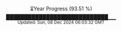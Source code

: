 <p align="center">
⏳Year Progress (93.51 %)<br>
████████████████████████████▁▁ <br>
<sub>Updated: Sun, 08 Dec 2024 06:03:32 GMT</sub>
</p>

